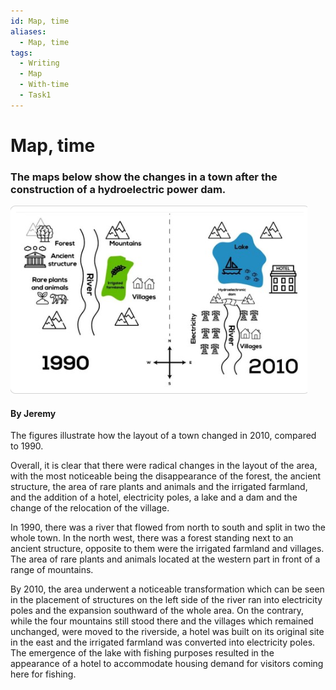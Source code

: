 ```yaml
---
id: Map, time
aliases:
  - Map, time
tags:
  - Writing
  - Map
  - With-time
  - Task1
---
```


# Map, time

### The maps below show the changes in a town after the construction of a hydroelectric power dam.

![map](assets/hydroelectric.png)

#### By Jeremy
The figures illustrate how the layout of a town changed in 2010, compared to 1990.

Overall, it is clear that there were radical changes in the layout of the area, with the most noticeable being the disappearance of the forest, the ancient structure, the area of rare plants and animals and the irrigated farmland, and the addition of a hotel, electricity poles, a lake and a dam and the change of the relocation of the village.

In 1990, there was a river that flowed from north to south and split in two the whole town. In the north west, there was a forest standing next to an ancient structure, opposite to them were the irrigated farmland and villages. The area of rare plants and animals located at the western part in front of a range of mountains. 

By 2010, the area underwent a noticeable transformation which can be seen in the placement of structures on the left side of the river ran into electricity poles and the expansion southward of the whole area. On the contrary, while the four mountains still stood there and the villages which remained unchanged, were moved to the riverside, a hotel was built on its original site in the east and the irrigated farmland was converted into electricity poles. The emergence of the lake with fishing purposes resulted in the appearance of a hotel to accommodate housing demand for visitors coming here for fishing.
